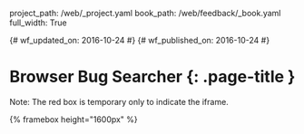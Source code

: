 project_path: /web/_project.yaml
book_path: /web/feedback/_book.yaml
full_width: True

{# wf_updated_on: 2016-10-24 #}
{# wf_published_on: 2016-10-24 #}

# Browser Bug Searcher {: .page-title }

Note: The red box is temporary only to indicate the iframe.

<style>iframe {border: 1px solid red;}</style>

{% framebox height="1600px" %}
  <style>
    iframe {
      border: 0;
      width: 100%;
      height: 100%;
    }
  </style>
  <iframe></iframe>
  <script>
    devsite.framebox.AutoSizeClient.initAutoSize();
    document.querySelector('html').style.height = '100%';
    document.querySelector('body').style.height = '100%';
    var iframe = document.querySelector('iframe');
    if (document.querySelector('body.staging-framebox')) {
      iframe.src = 'https://browser-issue-tracker-search.appspot.com/?q=flexbox';
    } else {
      setTimeout(function() {
        devsite.framebox.AutoSizeClient.requestQueryAndFragment(function(query) {
          console.log('requestQueryAndFragment', query);
          iframe.src = 'https://browser-issue-tracker-search.appspot.com/' + query;
        });
      }, 100);
    }
  </script>
{% endframebox %}
